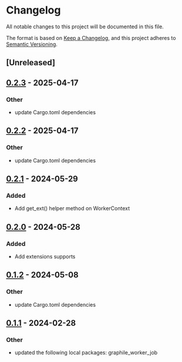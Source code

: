 # Changelog
All notable changes to this project will be documented in this file.

The format is based on [Keep a Changelog](https://keepachangelog.com/en/1.0.0/),
and this project adheres to [Semantic Versioning](https://semver.org/spec/v2.0.0.html).

## [Unreleased]

## [0.2.3](https://github.com/leo91000/graphile_worker_rs/compare/graphile_worker_ctx-v0.2.2...graphile_worker_ctx-v0.2.3) - 2025-04-17

### Other

- update Cargo.toml dependencies

## [0.2.2](https://github.com/leo91000/graphile_worker_rs/compare/graphile_worker_ctx-v0.2.1...graphile_worker_ctx-v0.2.2) - 2025-04-17

### Other

- update Cargo.toml dependencies

## [0.2.1](https://github.com/leo91000/graphile_worker_rs/compare/graphile_worker_ctx-v0.2.0...graphile_worker_ctx-v0.2.1) - 2024-05-29

### Added
- Add get_ext() helper method on WorkerContext

## [0.2.0](https://github.com/leo91000/graphile_worker_rs/compare/graphile_worker_ctx-v0.1.2...graphile_worker_ctx-v0.2.0) - 2024-05-28

### Added
- Add extensions supports

## [0.1.2](https://github.com/leo91000/graphile_worker_rs/compare/graphile_worker_ctx-v0.1.1...graphile_worker_ctx-v0.1.2) - 2024-05-08

### Other
- update Cargo.toml dependencies

## [0.1.1](https://github.com/leo91000/graphile_worker_rs/compare/graphile_worker_ctx-v0.1.0...graphile_worker_ctx-v0.1.1) - 2024-02-28

### Other
- updated the following local packages: graphile_worker_job

